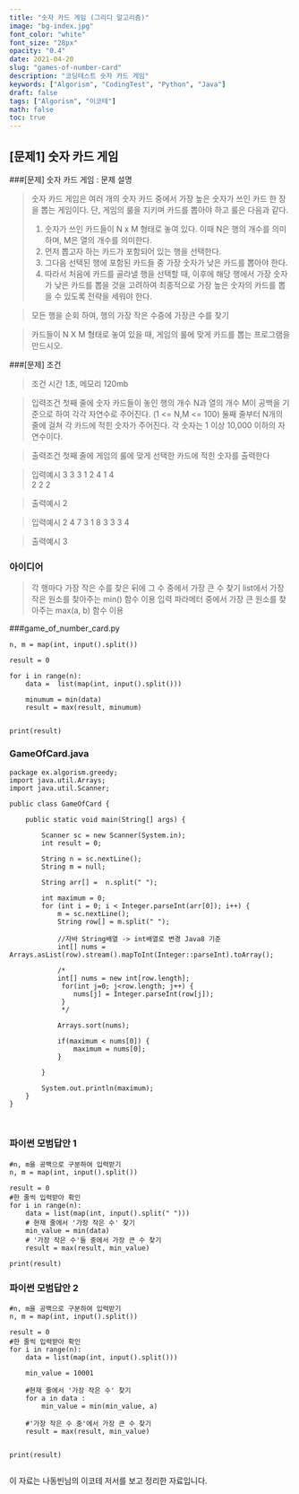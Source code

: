 ```yaml
---
title: "숫자 카드 게임 (그리디 알고리즘)"
image: "bg-index.jpg"
font_color: "white"
font_size: "28px"
opacity: "0.4"
date: 2021-04-20
slug: "games-of-number-card"
description: "코딩테스트 숫자 카드 게임"
keywords: ["Algorism", "CodingTest", "Python", "Java"]
draft: false
tags: ["Algorism", "이코테"]
math: false
toc: true
---
```


## [문제1] 숫자 카드 게임

###[문제] 숫자 카드 게임 : 문제 설명
> 숫자 카드 게임은 여러 개의 숫자 카드 중에서 가장 높은 숫자가 쓰인 카드 한 장을 뽑는 게임이다. 단, 게임의 룰을 지키며 카드를 뽑아야 하고 룰은 다음과 같다.
> 1. 숫자가 쓰인 카드들이 N x M 형태로 놓여 있다. 이때 N은 행의 개수를 의미하며, M은 열의 개수를 의미한다.
> 2. 먼저 뽑고자 하는 카드가 포함되어 있는 행을 선택한다. 
> 3. 그다음 선택된 행에 포함된 카드들 중 가장 숫자가 낮은 카드를 뽑아야 한다.
> 4. 따라서 처음에 카드를 골라낼 행을 선택할 때, 이후에 해당 행에서 가장 숫자가 낮은 카드를 뽑을 것을 고려하여 최종적으로 가장 높은 숫자의 카드를 뽑을 수 있도록 전략을 세워야 한다.

> 모든 행을 순회 하여, 행의 가장 작은 수중에 가장큰 수를 찾기  

> 카드들이 N X M 형태로 놓여 있을 때, 게임의 룰에 맞게 카드를 뽑는 프로그램을 만드시오.


###[문제] 조건 
> 조건 
>	시간 1초, 메모리 120mb

> 입력조건
>	첫째 줄에 숫자 카드들이 놓인 행의 개수 N과 열의 개수 M이 공백을 기준으로 하여 각각 자연수로 주어진다. (1 <= N,M <= 100)
둘째 줄부터 N개의 줄에 걸쳐 각 카드에 적힌 숫자가 주어진다. 각 숫자는 1 이상 10,000 이하의 자연수이다.

> 출력조건
>	첫째 줄에 게임의 룰에 맞게 선택한 카드에 적힌 숫자를 출력한다	

> 입력예시
>	3 3
>   3 1 2
>   4 1 4                                                
>   2 2 2

> 출력예시
>	2

> 입력예시
>	2 4
>   7 3 1 8
>   3 3 3 4

> 출력예시
>	3


### 아이디어 
> 각 행마다 가장 작은 수를 찾은 뒤에 그 수 중에서 가장 큰 수 찾기
list에서 가장 작은 원소를 찾아주는 min() 함수 이용
입력 파라메터 중에서 가장 큰 원소를 찾아주는 max(a, b) 함수 이용

###game_of_number_card.py
```
n, m = map(int, input().split())

result = 0

for i in range(n):
    data =  list(map(int, input().split()))
    
    minumum = min(data)
    result = max(result, minumum)


print(result) 

```

### GameOfCard.java
```
package ex.algorism.greedy;
import java.util.Arrays;
import java.util.Scanner;

public class GameOfCard {
	
	public static void main(String[] args) {
		
		Scanner sc = new Scanner(System.in);
		int result = 0;
		
		String n = sc.nextLine();
		String m = null;

		String arr[] =  n.split(" ");
		
		int maximum = 0;
		for (int i = 0; i < Integer.parseInt(arr[0]); i++) {
			m = sc.nextLine();
			String row[] = m.split(" ");
			
			//자바 String배열 -> int배열로 변경 Java8 기준
			int[] nums = Arrays.asList(row).stream().mapToInt(Integer::parseInt).toArray();
			
			/*
			int[] nums = new int[row.length];
	         for(int j=0; j<row.length; j++) {
	            nums[j] = Integer.parseInt(row[j]);
	         }
	         */
			
			Arrays.sort(nums);
			
			if(maximum < nums[0]) {
				maximum = nums[0];
			}
			
		}
		
		System.out.println(maximum);
	}
}

    	
```


### 파이썬 모범답안 1
```
#n, m을 공백으로 구분하여 입력받기
n, m = map(int, input().split())

result = 0
#한 줄씩 입력받아 확인
for i in range(n):
    data = list(map(int, input().split(" ")))
    # 현재 줄에서 '가장 작은 수' 찾기
    min_value = min(data)
    # '가장 작은 수'들 중에서 가장 큰 수 찾기
    result = max(result, min_value)

print(result)

```
### 파이썬 모범답안 2
```
#n, m을 공백으로 구분하여 입력받기
n, m = map(int, input().split())

result = 0
#한 줄씩 입력받아 확인
for i in range(n):
    data = list(map(int, input().split()))
    
    min_value = 10001
    
    #현재 줄에서 '가장 작은 수' 찾기
    for a in data :
        min_value = min(min_value, a)

    #'가장 작은 수 중'에서 가장 큰 수 찾기 
    result = max(result, min_value)


print(result)
    	
```





이 자료는 나동빈님의 이코테 저서를 보고 정리한 자료입니다.



